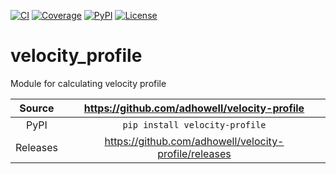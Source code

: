 [![CI](https://github.com/adhowell/velocity-profile/actions/workflows/ci.yml/badge.svg)](https://github.com/adhowell/velocity-profile/actions/workflows/ci.yml)
[![Coverage](https://codecov.io/gh/adhowell/velocity-profile/branch/main/graph/badge.svg)](https://codecov.io/gh/adhowell/velocity-profile)
[![PyPI](https://img.shields.io/pypi/v/velocity-profile.svg)](https://pypi.org/project/velocity-profile)
[![License](https://img.shields.io/badge/License-Apache%202.0-blue.svg)](https://opensource.org/licenses/Apache-2.0)

# velocity_profile

Module for calculating velocity profile

Source          | <https://github.com/adhowell/velocity-profile>
:---:           | :---:
PyPI            | `pip install velocity-profile`
Releases        | <https://github.com/adhowell/velocity-profile/releases>
